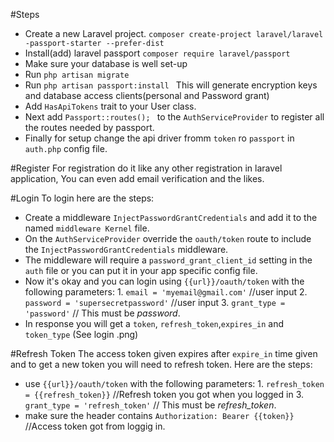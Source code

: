 #Steps

- Create a new Laravel project.
        `composer create-project laravel/laravel -passport-starter --prefer-dist`
- Install(add) laravel passport
    `composer require laravel/passport`
- Make sure your database is well set-up
- Run `php artisan migrate `
- Run `php artisan passport:install ` This will generate encryption keys and     database access clients(personal and Password grant) 
- Add `HasApiTokens` trait to your User class. 
- Next add `Passport::routes(); ` to the `AuthServiceProvider` to register all  the routes needed by passport.
- Finally for setup change the api driver fromm `token` ro `passport` in         `auth.php` config file.

#Register
For registration do it like any other registration in laravel application, You can even add email verification and the likes.

#Login
To login here are the steps:
- Create a middleware `InjectPasswordGrantCredentials` and add it to the  named `middleware Kernel` file.
- On the `AuthServiceProvider` override the `oauth/token` route to include the `InjectPasswordGrantCredentials` middleware.
- The middleware will require a `password_grant_client_id` setting in the `auth` file or you can put it in your app specific config file.
- Now it's okay and you can login using `{{url}}/oauth/token` with the following parameters: 
        1. `email = 'myemail@gmail.com'` //user input
        2. `password = 'supersecretpassword'` //user input
        3. `grant_type = 'password'`  // This must be *password*.
- In response you will get a `token`, `refresh_token`,`expires_in` and `token_type` (See login .png)

#Refresh Token
The access token given expires after `expire_in` time given and to get a new token you will need to refresh token.
Here are the steps:
- use  `{{url}}/oauth/token` with the following parameters: 
        1. `refresh_token = {{refresh_token}}` //Refresh token you got when you logged in
        3. `grant_type = 'refresh_token'`  // This must be *refresh_token*.
- make sure the header contains `Authorization: Bearer {{token}} ` //Access token got from loggig in.




